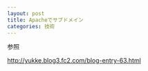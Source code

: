 ```yaml
---
layout: post
title: Apacheでサブドメイン
categories: 技術
---
```


参照

<a href="http://yukke.blog3.fc2.com/blog-entry-63.html" target="_blank">http://yukke.blog3.fc2.com/blog-entry-63.html</a>

